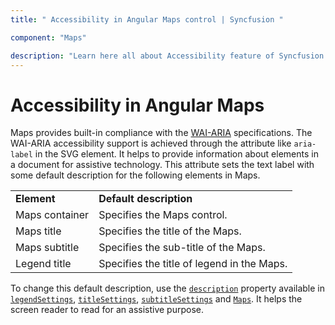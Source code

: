 ```yaml
---
title: " Accessibility in Angular Maps control | Syncfusion "

component: "Maps"

description: "Learn here all about Accessibility feature of Syncfusion Angular Maps control and more."
---
```


# Accessibility in Angular Maps

Maps provides built-in compliance with the [WAI-ARIA](http://www.w3.org/WAI/PF/aria-practices/) specifications. The WAI-ARIA accessibility support is achieved through the attribute like `aria-label` in the SVG element. It helps to provide information about elements in a document for assistive technology. This attribute sets the text label with some default description for the following elements in Maps.

<!-- markdownlint-disable MD033 -->
<table>
<tr>
<td><b>Element</b></td>
<td><b>Default description</b></td>
</tr>
<tr>
<td>Maps container</td>
<td>Specifies the Maps control.</td>
</tr>
<tr>
<td>Maps title</td>
<td>Specifies the title of the Maps.</td>
</tr>
<tr>
<td>Maps subtitle</td>
<td>Specifies the sub-title of the Maps.</td>
</tr>
<tr>
<td>Legend title</td>
<td>Specifies the title of legend in the Maps.</td>
</tr>
</table>

To change this default description, use the [`description`](../api/maps/#description) property available in [`legendSettings`](../api/maps/commonTitleSettingsModel/#description), [`titleSettings`](../api/maps/titleSettingsModel/#description), [`subtitleSettings`](../api/maps/subTitleSettingsModel/#description) and [`Maps`](../api/maps/#description). It helps the screen reader to read for an assistive purpose.
